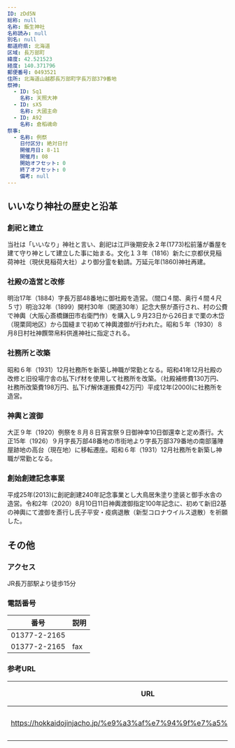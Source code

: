```yaml
---
ID: zDd5N
総称: null
名称: 飯生神社
名称読み: null
別名: null
都道府県: 北海道
区域: 長万部町
緯度: 42.521523
経度: 140.371796
郵便番号: 0493521
住所: 北海道山越郡長万部町字長万部379番地
祭神:
  - ID: Sq1
    名称: 天照大神
  - ID: sX5
    名称: 大國主命
  - ID: A92
    名称: 倉稻魂命
祭事:
  - 名称: 例祭
    日付区分: 絶対日付
    開催月日: 8-11
    開催月: 08
    開始オフセット: 0
    終了オフセット: 0
    備考: null
---
```


## いいなり神社の歴史と沿革

### 創祀と建立

当社は「いいなり」神社と言い、創祀は江戸後期安永２年(1773)松前藩が番屋を建て守り神として建立した事に始まる。文化１３年（1816）新たに京都伏見稲荷神社（現伏見稲荷大社）より御分霊を勧請。万延元年(1860)神社再建。

### 社殿の造営と改修

明治17年（1884）字長万部48番地に御社殿を造営。（間口４間、奥行４間４尺５寸）明治32年（1899）開村30年（開道30年）記念大祭が斎行され、村の公費で神輿（大阪心斎橋鎌田市右衛門作）を購入し９月23日から26日まで栗の木岱（現栗岡地区）から国縫まで初めて神輿渡御が行われた。昭和５年（1930）８月8日村社神饌幣帛料供進神社に指定される。

### 社務所と改築

昭和６年（1931）12月社務所を新築し神職が常勤となる。昭和41年12月社殿の改修と旧役場庁舎の払下げ材を使用して社務所を改築。（社殿補修費130万円、社務所改築費198万円、払下げ解体運搬費42万円）平成12年(2000)に社務所を造営。

### 神輿と渡御

大正９年（1920）例祭を８月８日宵宮祭９日御神幸10日御還幸と定め斎行。大正15年（1926）９月字長万部48番地の市街地より字長万部379番地の南部藩陣屋跡地の高台（現在地）に移転遷座。昭和６年（1931）12月社務所を新築し神職が常勤となる。

### 創始創建記念事業

平成25年(2013)に創祀創建240年記念事業とし大鳥居朱塗り塗装と御手水舎の造営。令和2年（2020）8月10日11日神輿渡御指定100年記念に、初めて新旧2基の神輿にて渡御を斎行し氏子平安・疫病退散（新型コロナウイルス退散）を祈願した。

## その他

### アクセス

JR長万部駅より徒歩15分

### 電話番号

| 番号         | 説明 |
| ------------ | ---- |
| 01377-2-2165 |      |
| 01377-2-2165 | fax  |

### 参考URL

| URL                                                               | 説明   |
| ----------------------------------------------------------------- | ------ |
| https://hokkaidojinjacho.jp/%e9%a3%af%e7%94%9f%e7%a5%9e%e7%a4%be/ | 神社庁 |
